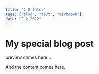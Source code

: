 ```yaml
---
title: "C U later" 
tags: ["blog", "test", "markdown"]
date: "2-2-2012"
---
```


# My special blog post

preview comes here...

<!--more-->

And the content comes here.
